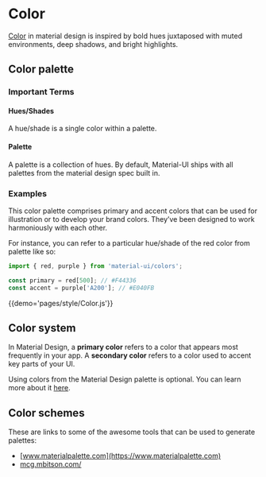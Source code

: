 # Color

[Color](https://material.io/guidelines/style/color.html) in material design is inspired by bold hues juxtaposed with muted environments, deep shadows, and bright highlights.

## Color palette

### Important Terms

#### Hues/Shades

A hue/shade is a single color within a palette.

#### Palette

A palette is a collection of hues. By default, Material-UI ships with all palettes from the material design spec built in.

### Examples

This color palette comprises primary and accent colors that can be used for illustration or to develop your brand colors.
They’ve been designed to work harmoniously with each other.

For instance, you can refer to a particular hue/shade of the red color from palette like so:
```js
import { red, purple } from 'material-ui/colors';

const primary = red[500]; // #F44336
const accent = purple['A200']; // #E040FB
```

{{demo='pages/style/Color.js'}}

## Color system

In Material Design, a **primary color** refers to a color that appears most frequently in your app. A **secondary color** refers to a color used to accent key parts of your UI.

Using colors from the Material Design palette is optional.
You can learn more about it [here](https://material.io/guidelines/style/color.html#color-color-system).

## Color schemes

These are links to some of the awesome tools that can be used to generate palettes:

- [www.materialpalette.com](https://www.materialpalette.com)
- [mcg.mbitson.com/](http://mcg.mbitson.com/)
